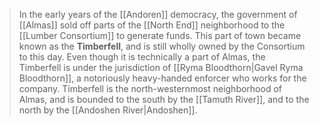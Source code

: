 > In the early years of the [[Andoren]] democracy, the government of [[Almas]] sold off parts of the [[North End]] neighborhood to the [[Lumber Consortium]] to generate funds. This part of town became known as the **Timberfell**, and is still wholly owned by the Consortium to this day. Even though it is technically a part of Almas, the Timberfell is under the jurisdiction of [[Ryma Bloodthorn|Gavel Ryma Bloodthorn]], a notoriously heavy-handed enforcer who works for the company. Timberfell is the north-westernmost neighborhood of Almas, and is bounded to the south by the [[Tamuth River]], and to the north by the [[Andoshen River|Andoshen]].








